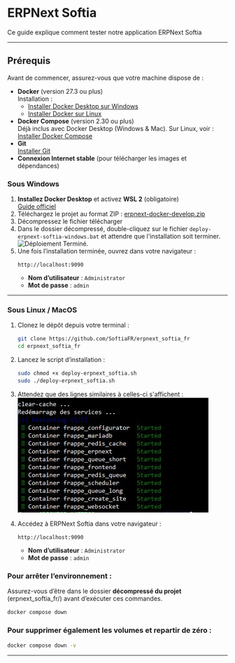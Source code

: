 # ERPNext Softia

Ce guide explique comment tester notre application ERPNext Softia

---

## Prérequis

Avant de commencer, assurez-vous que votre machine dispose de :

- **Docker** (version 27.3 ou plus)   
   Installation :  
  - [Installer Docker Desktop sur Windows](https://docs.docker.com/desktop/setup/install/windows-install/)
  - [Installer Docker sur Linux](https://docs.docker.com/engine/install/)  
- **Docker Compose**  (version 2.30 ou plus)  
   Déjà inclus avec Docker Desktop (Windows & Mac). Sur Linux, voir : [Installer Docker Compose](https://docs.docker.com/compose/install/)
- **Git**  
   [Installer Git](https://git-scm.com/downloads)
- **Connexion Internet stable** (pour télécharger les images et dépendances)

### Sous Windows
1. **Installez Docker Desktop** et activez **WSL 2** (obligatoire)  
   [Guide officiel](https://docs.docker.com/desktop/setup/install/windows-install/)  
2. Téléchargez le projet au format ZIP : [erpnext-docker-develop.zip](https://github.com/SoftiaFR/erpnext_docker/archive/refs/heads/main.zip)
3. Décompressez le fichier télécharger
4. Dans le dossier décompressé, double-cliquez sur le fichier `deploy-erpnext-softia-windows.bat` et attendre que l'installation soit terminer.
![Déploiement Terminé.](images/deploiement_terminée.png)
1. Une fois l’installation terminée, ouvrez dans votre navigateur :
   ```
   http://localhost:9090
   ```
   - **Nom d’utilisateur** : `Administrator`  
   - **Mot de passe** : `admin`

---
### Sous Linux / MacOS
1. Clonez le dépôt depuis votre terminal :
   ```bash
   git clone https://github.com/SoftiaFR/erpnext_softia_fr
   cd erpnext_softia_fr
   ```
2. Lancez le script d’installation :
   ```bash
   sudo chmod +x deploy-erpnext_softia.sh
   sudo ./deploy-erpnext_softia.sh
   ```
3. Attendez que des lignes similaires à celles-ci s'affichent : ![](images/services_started.JPG)

4. Accédez à ERPNext Softia dans votre navigateur :
   ```
   http://localhost:9090
   ```
   - **Nom d’utilisateur** : `Administrator`  
   - **Mot de passe** : `admin`

### Pour arrêter l’environnement :
Assurez-vous d’être dans le dossier **décompressé du projet** (erpnext_softia_fr/) avant d’exécuter ces commandes.
```bash
docker compose down
```
### Pour supprimer également les volumes et repartir de zéro :
```bash
docker compose down -v
```
---
